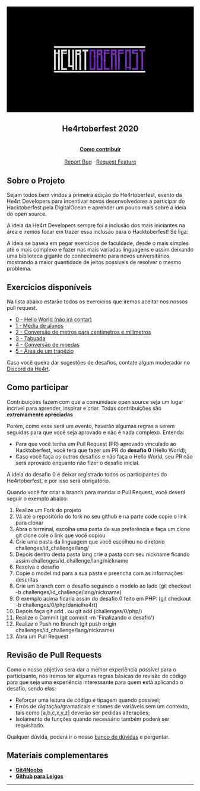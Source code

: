 <!-- Logo 4noobs -->

<p align="center">
  <img src="./.github/logo.jpg">
</p>

<!-- Title -->

<p align="center">
  <h2 align="center">He4rtoberfest 2020 </h2>

  <!-- <h1 align="center"><img src="../.github/deno.svg" alt="Imagem da linguagem" width="120"></h1> -->
  
  <p align="center">
    <br />
    <a href="#ROADMAP"><strong>Como contribuir</strong></a>
    <br />
    <br />
    <a href="link-para-abrir-issue">Report Bug</a>
    ·
    <a href="link-para-abrir-issue">Request Feature</a>
  </p>
</p>
    
 <!-- ABOUT THE PROJECT -->

## Sobre o Projeto
Sejam todos bem vindos a primeira edição do He4rtoberfest, evento da He4rt Developers para incentivar novos desenvolvedores a participar do Hacktoberfest pela DigitalOcean e aprender um pouco mais sobre a ideia do open source.

A ideia da He4rt Developers sempre foi a inclusão dos mais iniciantes na área e iremos focar em trazer essa inclusão para o Hacktoberfest! Se liga:

A ideia se baseia em pegar exercicios de faculdade, desde o mais simples até o mais complexo e fazer nas mais variadas linguagens e assim deixando uma biblioteca gigante de conhecimento para novos universitários mostrando a maior quantidade de jeitos possíveis de resolver o mesmo problema.
## 
<!-- ROADMAP OF PROJECT -->

## Exercicios disponíveis

Na lista abaixo estarão todos os exercicios que iremos aceitar nos nossos pull request. 

- [0 - Hello World (não irá contar)](./challenges/0-hello-world/readme.md)
- [1 - Média de alunos](./challenges/1-media-alunos/README.md)
- [2 - Conversão de metros para centímetros e milímetros](./challenges/2-conversao-medidas/README.md)
- [3 - Tabuada](./challenges/3-tabuada/README.md)
- [4 - Conversão de moedas](./challenges/4-conversao-moedas/README.md)
- [5 - Área de um trapézio](./challenges/5-area-trapezio/README.md)

Caso você queira dar sugestões de desafios, contate algum moderador no [Discord da He4rt](https://discord.gg/he4rt).
  
<!-- CONTRIBUTING -->

## Como participar

Contribuições fazem com que a comunidade open source seja um lugar incrível para aprender, inspirar e criar. Todas contribuições
são **extremamente apreciadas**

Porém, como esse será um evento, haverão algumas regras a serem seguidas para que você seja aprovado e não é nada complexo. Entenda:

- Para que você tenha um Pull Request (PR) aprovado vinculado ao Hacktoberfest, você terá que fazer um PR do **desafio 0** (Hello World);
- Caso você faça os outros desafios e não faça o Hello World, seu PR não será aprovado enquanto não fizer o desafio inicial.

A ideia do desafio 0 é deixar registrado todos os participantes do He4rtoberfest, e por isso será obrigatório.

Quando você for criar a branch para mandar o Pull Request, você deverá seguir o exemplo abaixo:

1. Realize um Fork do projeto
2. Vá até o repositório do fork no seu github e na parte code copie o link para clonar
3. Abra o terminal, escolha uma pasta de sua preferência e faça um clone git clone cole o link que você copiou
4. Crie uma pasta da linguagem que você escolheu no diretório challenges/id_challenge/lang/
5. Depois dentro desta pasta lang crie a pasta com seu nickname ficando assim challenges/id_challenge/lang/nickname
6. Resolva o desafio
7. Copie o model.md para a sua pasta e preencha com as informações descritas
8. Crie um branch com o desafio seguindo o modelo ao lado (git checkout -b challenges/id_challenge/lang/nickname)
9. O exemplo acima ficaria assim do desafio 0 feito em PHP: (git checkout -b challenges/0/php/danielhe4rt)
10. Depois faça git add . ou git add (challenges/0/php/)
11. Realize o Commit (git commit -m 'Finalizando o desafio')
12. Realize o Push no Branch (git push origin challenges/id_challenge/lang/nickname)
13. Abra um Pull Request

## Revisão de Pull Requests

Como o nosso objetivo será dar a melhor experiência possível para o participante, nós iremos ter algumas regras básicas de revisão de código para que seja uma experiência interessante para quem está aplicando o desafio, sendo elas:

- Reforçar uma leitura de código e tipagem quando possível;
- Erros de digitação/gramaticais e nomes de variáveis sem um contexto, tais como [a,b,c,x,y,z] deverão ser pedidas alterações;
- Isolamento de funções quando necessário também poderá ser requisitado.

Qualquer dúvida, poderá ir o nosso [banco de dúvidas](https://github.com/he4rtlabs/he4rtoberfest-2020/issues/1) e perguntar.

## Materiais complementares

- [**Git4Noobs**](https://github.com/danielhe4rt/git4noobs)
- [**Github para Leigos**](https://dev.to/levxyca/pt-br-github-para-leigos-4i7j)

---